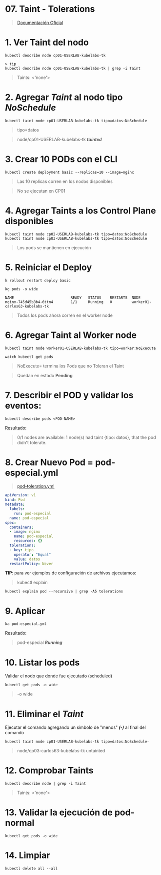 # 07. Taint - Tolerations <!-- omit in TOC -->

> [Documentación Oficial](https://kubernetes.io/docs/concepts/scheduling-eviction/taint-and-toleration/)

# 1. Ver Taint del nodo
```vim
kubectl describe node cp01-USERLAB-kubelabs-tk

> tip
kubectl describe node cp01-USERLAB-kubelabs-tk | grep -i Taint
```

> Taints: 			<'none'>

# 2. Agregar ***Taint*** al nodo tipo ***NoSchedule***
```vim
kubectl taint node cp01-USERLAB-kubelabs-tk tipo=datos:NoSchedule
```
> tipo=datos

> node/cp01-USERLAB-kubelabs-tk ***tainted***

# 3. Crear 10 PODs con el CLI
```vim
kubectl create deployment basic --replicas=10 --image=nginx
```
> Las 10 replicas corren en los nodos disponibles

> No se ejecutan en CP01


# 4. Agregar **Taints** a los Control Plane disponibles
```vim
kubectl taint node cp02-USERLAB-kubelabs-tk tipo=datos:NoSchedule
kubectl taint node cp03-USERLAB-kubelabs-tk tipo=datos:NoSchedule
```

> Los pods se mantienen en ejecución


# 5. Reiniciar el Deploy
```vim
k rollout restart deploy basic

kg pods -o wide
```
```vim
NAME                          READY   STATUS    RESTARTS  NODE
nginx-745d45b8b4-6ttn4        1/1     Running   0         worker01-carlos63-kubelabs-tk
```
> Todos los pods ahora corren en el worker node


# 6. Agregar **Taint** al Worker node
```vim
kubectl taint node worker01-USERLAB-kubelabs-tk tipo=worker:NoExecute

watch kubectl get pods
```
> NoExecute= termina los Pods que no Toleran el Taint

> Quedan en estado **Pending**
>
# 7. Describir el POD y validar los eventos:
```vim
kubectl describe pods <POD-NAME>
```
Resultado:
>0/1 nodes are available: 1 node(s) had taint {tipo: datos}, that the pod didn't tolerate.


# 8. Crear Nuevo Pod = pod-especial.yml
> [pod-toleration.yml](./assets/pod-toleration.yml)

```yml
apiVersion: v1
kind: Pod
metadata:
  labels:
    run: pod-especial
  name: pod-especial
spec:
  containers:
  - image: nginx
    name: pod-especial
    resources: {}
  tolerations:
  - key: tipo
    operator: "Equal"
    value: datos
  restartPolicy: Never
```

**TIP**: para ver ejemplos de configuración de archivos ejecutamos:
> kubectl explain
```vim
kubectl explain pod --recursive | grep -A5 tolerations
```
# 9. Aplicar
```vim
ka pod-especial.yml
```

Resultado:
> pod-especial ***Running***

# 10. Listar los pods
Validar el nodo que donde fue ejecutado (scheduled)
```vim
kubectl get pods -o wide
```
> -o wide

# 11. Eliminar el ***Taint***
Ejecutar el comando agregando un símbolo de "menos" ***(-)*** al final del comando
```vim
kubectl taint node cp01-USERLAB-kubelabs-tk tipo=datos:NoSchedule-
```
> node/cp03-carlos63-kubelabs-tk untainted

# 12. Comprobar **Taints**
```
kubectl describe node | grep -i Taint
```
> Taints: <'none'>

# 13. Validar la ejecución de pod-normal
```vim
kubectl get pods -o wide
```

# 14. Limpiar
```vim
kubectl delete all --all
```
